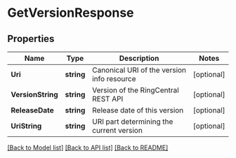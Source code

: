 # GetVersionResponse

## Properties
Name | Type | Description | Notes
------------ | ------------- | ------------- | -------------
**Uri** | **string** | Canonical URI of the version info resource | [optional] 
**VersionString** | **string** | Version of the RingCentral REST API | [optional] 
**ReleaseDate** | **string** | Release date of this version | [optional] 
**UriString** | **string** | URI part determining the current version | [optional] 

[[Back to Model list]](../README.md#documentation-for-models) [[Back to API list]](../README.md#documentation-for-api-endpoints) [[Back to README]](../README.md)


